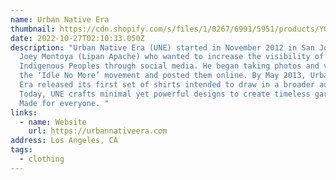 ```yaml
---
name: Urban Native Era
thumbnail: https://cdn.shopify.com/s/files/1/0267/6991/5951/products/YOU_ARE_ON_NATIVE_LAND_DAD_CAP_BLACK_1_1800x1800.jpg?v=1636043572
date: 2022-10-27T02:10:33.050Z
description: "Urban Native Era (UNE) started in November 2012 in San Jose, CA by
  Joey Montoya (Lipan Apache) who wanted to increase the visibility of
  Indigenous Peoples through social media. He began taking photos and videos of
  the ‘Idle No More’ movement and posted them online. By May 2013, Urban Native
  Era released its first set of shirts intended to draw in a broader audience.
  Today, UNE crafts minimal yet powerful designs to create timeless garments.
  Made for everyone. "
links:
  - name: Website
    url: https://urbannativeera.com
address: Los Angeles, CA
tags:
  - clothing
---
```

